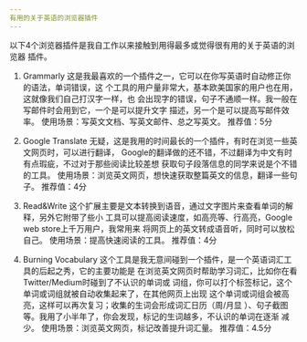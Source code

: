 ```yaml
---
有用的关于英语的浏览器插件
---
```

以下4个浏览器插件是我自工作以来接触到用得最多或觉得很有用的关于英语的浏览器
插件。


1. Grammarly
这是我最喜欢的一个插件之一，它可以在你写英语时自动修正你的语法，单词错误，这
个工具的用户量非常大，基本欧美国家的用户也在用，这就像我们自己打汉字一样，也
会出现字的错误，句子不通顺一样。我一般在写邮件时会用到它，一个是可以提升文字
描述，另一个是可以提高写邮件效率。
使用场景：写英文文档、写英文邮件、总之写英文。
推荐值：5分


2. Google Translate
无疑，这是我用的时间最长的一个插件，有时在浏览一些英文网页时，可以进行翻译，
Google的翻译做的还不错，不过翻译为中文有时有点瑕疵，不过对于那些阅读比较差想
获取句子段落信息的同学来说是个不错的工具。
使用场景：浏览英文网页，想快速获取整篇英文的信息，翻译一些句子。
推荐值：4分


3. Read&Write
这个扩展主要是文本转换到语音，通过文字图片来查看单词的解释，另外它附带了些小
工具可以提高阅读速度，如高亮等、行高亮，Google web store上千万用户，我常用来
将网页上的英文转成语音听，同时可以放松自己。
使用场景：提高快速阅读的工具。
推荐值：4分


4. Burning Vocabulary
这个工具是我无意间碰到一个插件，是一个英语词汇工具的后起之秀，它的主要功能是
在浏览英文网页时帮助学习词汇，比如你在看Twitter/Medium时碰到了不认识的单词或
词组，你可以打个标签标记，这个单词或词组就被自动收集起来了，在其他网页上出现
这个单词或词组会被高亮，这样可以再次复习；收集的生词会形成词汇日历（周/月显
）、句子截图等。我用了小半年了，你会发现，标记的生词越多，不认识的单词在逐渐
减少。
使用场景：浏览英文网页，标记改善提升词汇量。
推荐值：4.5分
